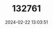 ---
title: "132761"
category: "Cephalopholis cruentata"
draft: false
date: 2024-02-22 13:03:51
languages:
  English: ["Coney Barbados", "Deady Jamaica", "Graysby"]
  Spanish; Castilian: ["Arigua", "Cabrilla", "Cherna Enjambre", "Cuna Cabrilla", "Enjambre Cuba"]
  French: ["Coné Essaim"]
  Portuguese: ["Garoupa-chita"]
---